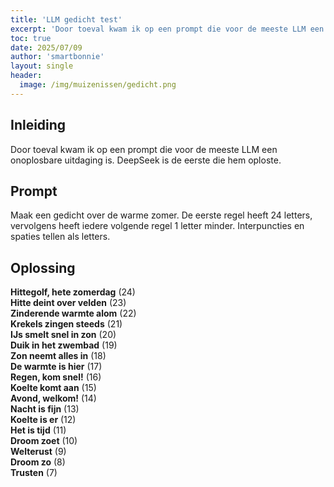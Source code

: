 ```yaml
---
title: 'LLM gedicht test'
excerpt: 'Door toeval kwam ik op een prompt die voor de meeste LLM een onoplosbare uitdaging is. DeepSeek is de eerste die hem oploste.'
toc: true
date: 2025/07/09
author: 'smartbonnie'
layout: single
header:
  image: /img/muizenissen/gedicht.png
---
```


## **Inleiding**

Door toeval kwam ik op een prompt die voor de meeste LLM een onoplosbare uitdaging is. DeepSeek is de eerste die hem oploste.

## **Prompt**

Maak een gedicht over de warme zomer. De eerste regel heeft 24 letters, vervolgens heeft iedere volgende regel 1 letter minder. Interpuncties en spaties tellen als letters.

## **Oplossing**

**Hittegolf, hete zomerdag** (24)  
**Hitte deint over velden** (23)  
**Zinderende warmte alom** (22)  
**Krekels zingen steeds** (21)  
**IJs smelt snel in zon** (20)  
**Duik in het zwembad** (19)  
**Zon neemt alles in** (18)  
**De warmte is hier** (17)  
**Regen, kom snel!** (16)  
**Koelte komt aan** (15)  
**Avond, welkom!** (14)  
**Nacht is fijn** (13)  
**Koelte is er** (12)  
**Het is tijd** (11)  
**Droom zoet** (10)  
**Welterust** (9)  
**Droom zo** (8)  
**Trusten** (7)  